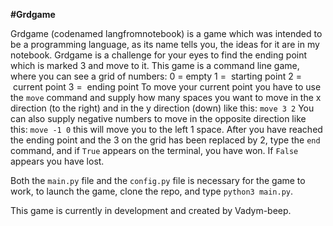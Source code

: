 **#Grdgame**

Grdgame (codenamed langfromnotebook) is a game which was intended to be a programming language, as its name tells you, the ideas for it are in my notebook.
Grdgame is a challenge for your eyes to find the ending point which is marked 3 and move to it.
This game is a command line game, where you can see a grid of numbers:
0 = empty
1 =  starting point
2 =  current point
3 =  ending point
To move your current point you have to use the `move` command and supply how many spaces you want to move in the x direction (to the right) and in the y direction (down)
like this: `move 3 2`
You can also supply negative numbers to move in the opposite direction 
like this: `move -1 0`
this will move you to the left 1 space.
After you have reached the ending point and the 3 on the grid has been replaced by 2, type the `end` command, and if `True` appears on the terminal, you have won.
If `False` appears you have lost.

Both the `main.py` file and the `config.py` file is necessary for the game to work, to launch the game, clone the repo, and type `python3 main.py`.

This game is currently in development and created by Vadym-beep.
